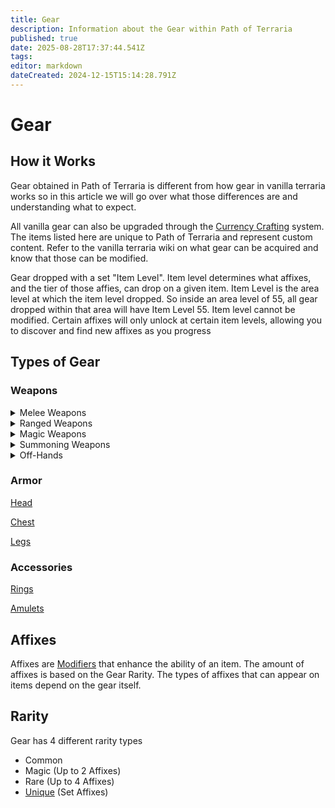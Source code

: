 ```yaml
---
title: Gear
description: Information about the Gear within Path of Terraria
published: true
date: 2025-08-28T17:37:44.541Z
tags: 
editor: markdown
dateCreated: 2024-12-15T15:14:28.791Z
---
```


# Gear
## How it Works
Gear obtained in Path of Terraria is different from how gear in vanilla terraria works so in this article we will go over what those differences are and understanding what to expect. 

All vanilla gear can also be upgraded through the [Currency Crafting](/Items/Currency) system. The items listed here are unique to Path of Terraria and represent custom content. Refer to the vanilla terraria wiki on what gear can be acquired and know that those can be modified.

Gear dropped with a set "Item Level". Item level determines what affixes, and the tier of those affies, can drop on a given item. Item Level is the area level at which the item level dropped. So inside an area level of 55, all gear dropped within that area will have Item Level 55. Item level cannot be modified. Certain affixes will only unlock at certain item levels, allowing you to discover and find new affixes as you progress

## Types of Gear 

### Weapons

<details>
<summary>Melee Weapons</summary>

[Swords](/Gear/Swords)

[Battleaxes](/Gear/Battleaxes)
  
</details>

<details>
<summary>Ranged Weapons</summary>

[Boomerangs](/Gear/Boomerangs)

[Bows](/Gear/Bows)

[Javelins](/Gear/Javelins)
  
</details>

<details>
<summary>Magic Weapons</summary>

[Wand](/Gear/Wands)

[Staff](/Gear/Staffs)
  
</details>


<details>
<summary>Summoning Weapons</summary>
  
[Whip](/Gear/Whips)

[Grimoire](/Items/Grimoire)
  
</details>

  
<details>
<summary>Off-Hands</summary>
  
[Shield](/Gear/Shield)
  
[Quiver](/Gear/Quiver)

[Talisman](/Gear/Talisman)
  
[Focus](/Gear/Focus)

  
</details>


### Armor

[Head](/Gear/Head)

[Chest](/Gear/Chest)

[Legs](/Gear/Legs)

### Accessories

[Rings](/Gear/Rings)

[Amulets](/Gear/Amulets)

## Affixes

Affixes are [Modifiers](/Mechanics/Modifiers) that enhance the ability of an item. The amount of affixes is based on the Gear Rarity. The types of affixes that can appear on items depend on the gear itself.

## Rarity

Gear has 4 different rarity types

-   Common
-   Magic (Up to 2 Affixes)
-   Rare (Up to 4 Affixes)
-   [Unique](https://wiki.pathofterraria.com/en/Gear/Uniques) (Set Affixes)